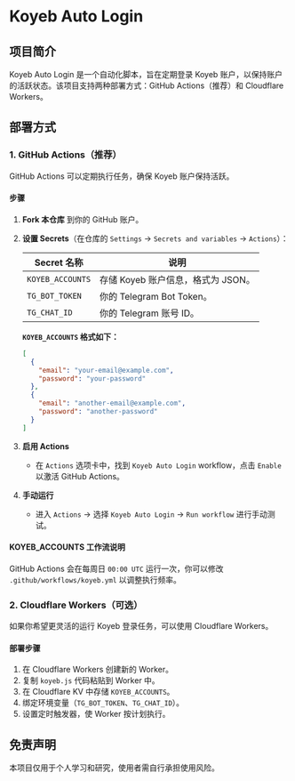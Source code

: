 # Koyeb Auto Login

## 项目简介

Koyeb Auto Login 是一个自动化脚本，旨在定期登录 Koyeb 账户，以保持账户的活跃状态。该项目支持两种部署方式：GitHub Actions（推荐）和 Cloudflare Workers。

## 部署方式

### 1. GitHub Actions（推荐）

GitHub Actions 可以定期执行任务，确保 Koyeb 账户保持活跃。

#### **步骤**

1. **Fork 本仓库** 到你的 GitHub 账户。

2. **设置 Secrets**（在仓库的 `Settings` → `Secrets and variables` → `Actions`）：

   | Secret 名称        | 说明                      |
   | ---------------- | ----------------------- |
   | `KOYEB_ACCOUNTS` | 存储 Koyeb 账户信息，格式为 JSON。 |
   | `TG_BOT_TOKEN`   | 你的 Telegram Bot Token。  |
   | `TG_CHAT_ID`     | 你的 Telegram 账号 ID。      |

   **`KOYEB_ACCOUNTS` 格式如下：**
   
   ```json
   [
     {
       "email": "your-email@example.com",
       "password": "your-password"
     },
     {
       "email": "another-email@example.com",
       "password": "another-password"
     }
   ]
   ```

3. **启用 Actions**

   - 在 `Actions` 选项卡中，找到 `Koyeb Auto Login` workflow，点击 `Enable` 以激活 GitHub Actions。

4. **手动运行**

   - 进入 `Actions` → 选择 `Koyeb Auto Login` → `Run workflow` 进行手动测试。

#### **KOYEB\_ACCOUNTS 工作流说明**

GitHub Actions 会在每周日 `00:00 UTC` 运行一次，你可以修改 `.github/workflows/koyeb.yml` 以调整执行频率。

### 2. Cloudflare Workers（可选）

如果你希望更灵活的运行 Koyeb 登录任务，可以使用 Cloudflare Workers。

#### **部署步骤**

1. 在 Cloudflare Workers 创建新的 Worker。
2. 复制 `koyeb.js` 代码粘贴到 Worker 中。
3. 在 Cloudflare KV 中存储 `KOYEB_ACCOUNTS`。
4. 绑定环境变量（`TG_BOT_TOKEN`、`TG_CHAT_ID`）。
5. 设置定时触发器，使 Worker 按计划执行。

## 免责声明

本项目仅用于个人学习和研究，使用者需自行承担使用风险。

